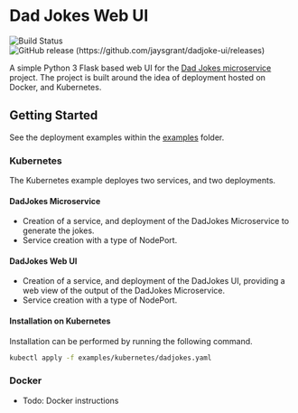 # Dad Jokes Web UI #

![Build Status](https://github.com/jaysgrant/dadjoke-ui/workflows/dadjoke_ui/badge.svg)
![GitHub release (https://github.com/jaysgrant/dadjoke-ui/releases)](https://img.shields.io/github/v/release/jaysgrant/dadjoke-ui?include_prereleases)

A simple Python 3 Flask based web UI for the [Dad Jokes microservice](https://github.com/yesinteractive/dad-jokes_microservice) project. The project is built around the idea of deployment hosted on Docker, and Kubernetes.

## Getting Started ##

See the deployment examples within the [examples](./examples) folder.

### Kubernetes ###

The Kubernetes example deployes two services, and two deployments.

#### DadJokes Microservice ####

* Creation of a service, and deployment of the DadJokes Microservice to generate the jokes.
* Service creation with a type of NodePort.

#### DadJokes Web UI ####

* Creation of a service, and deployment of the DadJokes UI, providing a web view of the output of the DadJokes Microservice.
* Service creation with a type of NodePort.

#### Installation on Kubernetes ####

Installation can be performed by running the following command.
```bash
kubectl apply -f examples/kubernetes/dadjokes.yaml
```

### Docker ###

* Todo: Docker instructions